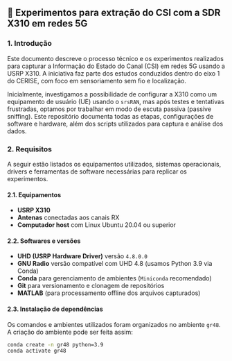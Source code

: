 ## 🧪 Experimentos para extração do CSI com a SDR X310 em redes 5G

### 1. Introdução

Este documento descreve o processo técnico e os experimentos realizados para capturar a Informação do Estado do Canal (CSI) em redes 5G usando a USRP X310. A iniciativa faz parte dos estudos conduzidos dentro do eixo 1 do CERISE, com foco em sensoriamento sem fio e localização.

Inicialmente, investigamos a possibilidade de configurar a X310 como um equipamento de usuário (UE) usando o `srsRAN`, mas após testes e tentativas frustradas, optamos por trabalhar em modo de escuta passiva (passive sniffing). Este repositório documenta todas as etapas, configurações de software e hardware, além dos scripts utilizados para captura e análise dos dados.

### 2. Requisitos

A seguir estão listados os equipamentos utilizados, sistemas operacionais, drivers e ferramentas de software necessárias para replicar os experimentos.

#### 2.1. Equipamentos

- **USRP X310**
- **Antenas** conectadas aos canais RX
- **Computador host** com Linux Ubuntu 20.04 ou superior

#### 2.2. Softwares e versões

- **UHD (USRP Hardware Driver)** versão `4.8.0.0`
- **GNU Radio** versão compatível com UHD 4.8 (usamos Python 3.9 via Conda)
- **Conda** para gerenciamento de ambientes (`Miniconda` recomendado)
- **Git** para versionamento e clonagem de repositórios
- **MATLAB** (para processamento offline dos arquivos capturados)

#### 2.3. Instalação de dependências

Os comandos e ambientes utilizados foram organizados no ambiente `gr48`. A criação do ambiente pode ser feita assim:

```bash
conda create -n gr48 python=3.9
conda activate gr48

